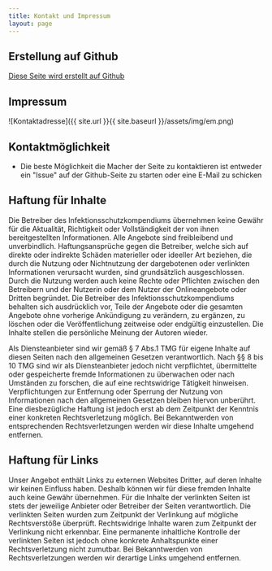 ```yaml
---
title: Kontakt und Impressum
layout: page
---
```


## Erstellung auf Github

<a href="https://github.com/{{ site.plainwhite.social_links.github }}">
<i class="fab fa-github fa-lg"></i> Diese Seite wird erstellt auf Github
</a>


## Impressum
![Kontaktadresse]({{ site.url }}{{ site.baseurl }}/assets/img/em.png)

## Kontaktmöglichkeit

* Die beste Möglichkeit die Macher der Seite zu kontaktieren ist entweder ein "Issue" auf der Github-Seite zu starten oder eine E-Mail zu schicken

## Haftung für Inhalte
Die Betreiber des Infektionsschutzkompendiums übernehmen keine Gewähr für die Aktualität, Richtigkeit oder Vollständigkeit der von ihnen bereitgestellten Informationen. Alle Angebote sind freibleibend und unverbindlich. Haftungsansprüche gegen die Betreiber, welche sich auf direkte oder indirekte Schäden materieller oder ideeller Art beziehen, die durch die Nutzung oder Nichtnutzung der dargebotenen oder verlinkten Informationen verursacht wurden, sind grundsätzlich ausgeschlossen. Durch die Nutzung werden auch keine Rechte oder Pflichten zwischen den Betreibern und der Nutzerin oder dem Nutzer der Onlineangebote oder Dritten begründet. Die Betreiber des Infektionsschutzkompendiums behalten sich ausdrücklich vor, Teile der Angebote oder die gesamten Angebote ohne vorherige Ankündigung zu verändern, zu ergänzen, zu löschen oder die Veröffentlichung zeitweise oder endgültig einzustellen. Die Inhalte stellen die persönliche Meinung der Autoren wieder.

Als Diensteanbieter sind wir gemäß § 7 Abs.1 TMG für eigene Inhalte auf diesen Seiten nach den allgemeinen Gesetzen verantwortlich. Nach §§ 8 bis 10 TMG sind wir als Diensteanbieter jedoch nicht verpflichtet, übermittelte oder gespeicherte fremde Informationen zu überwachen oder nach Umständen zu forschen, die auf eine rechtswidrige Tätigkeit hinweisen. Verpflichtungen zur Entfernung oder Sperrung der Nutzung von Informationen nach den allgemeinen Gesetzen bleiben hiervon unberührt. Eine diesbezügliche Haftung ist jedoch erst ab dem Zeitpunkt der Kenntnis einer konkreten Rechtsverletzung möglich. Bei Bekanntwerden von entsprechenden Rechtsverletzungen werden wir diese Inhalte umgehend entfernen.

## Haftung für Links
Unser Angebot enthält Links zu externen Websites Dritter, auf deren Inhalte wir keinen Einfluss haben. Deshalb können wir für diese fremden Inhalte auch keine Gewähr übernehmen. Für die Inhalte der verlinkten Seiten ist stets der jeweilige Anbieter oder Betreiber der Seiten verantwortlich. Die verlinkten Seiten wurden zum Zeitpunkt der Verlinkung auf mögliche Rechtsverstöße überprüft. Rechtswidrige Inhalte waren zum Zeitpunkt der Verlinkung nicht erkennbar. Eine permanente inhaltliche Kontrolle der verlinkten Seiten ist jedoch ohne konkrete Anhaltspunkte einer Rechtsverletzung nicht zumutbar. Bei Bekanntwerden von Rechtsverletzungen werden wir derartige Links umgehend entfernen.
